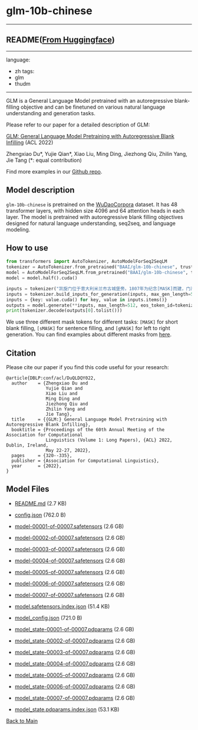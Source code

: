 
# glm-10b-chinese
---


## README([From Huggingface](https://huggingface.co/THUDM/glm-10b-chinese))

---
language:
- zh
tags:
- glm
- thudm
---
GLM is a General Language Model pretrained with an autoregressive blank-filling objective and can be finetuned on various natural language understanding and generation tasks.

Please refer to our paper for a detailed description of GLM:

[GLM: General Language Model Pretraining with Autoregressive Blank Infilling](https://arxiv.org/abs/2103.10360) (ACL 2022)

Zhengxiao Du*, Yujie Qian*, Xiao Liu, Ming Ding, Jiezhong Qiu, Zhilin Yang, Jie Tang (*: equal contribution)

Find more examples in our [Github repo](https://github.com/THUDM/GLM).

## Model description
`glm-10b-chinese` is pretrained on the [WuDaoCorpora](https://www.sciencedirect.com/science/article/pii/S2666651021000152) dataset. It has 48 transformer layers, with hidden size 4096 and 64 attention heads in each layer. The model is pretrained with autoregressive blank filling objectives designed for natural language understanding, seq2seq, and language modeling.

## How to use 
```python
from transformers import AutoTokenizer, AutoModelForSeq2SeqLM
tokenizer = AutoTokenizer.from_pretrained("BAAI/glm-10b-chinese", trust_remote_code=True)
model = AutoModelForSeq2SeqLM.from_pretrained("BAAI/glm-10b-chinese", trust_remote_code=True)
model = model.half().cuda()

inputs = tokenizer("凯旋门位于意大利米兰市古城堡旁。1807年为纪念[MASK]而建，门高25米，顶上矗立两武士青铜古兵车铸像。", return_tensors="pt")
inputs = tokenizer.build_inputs_for_generation(inputs, max_gen_length=512)
inputs = {key: value.cuda() for key, value in inputs.items()}
outputs = model.generate(**inputs, max_length=512, eos_token_id=tokenizer.eop_token_id)
print(tokenizer.decode(outputs[0].tolist()))
```
We use three different mask tokens for different tasks: `[MASK]` for short blank filling, `[sMASK]` for sentence filling, and `[gMASK]` for left to right generation. You can find examples about different masks from [here](https://github.com/THUDM/GLM#left-to-right-generation--blank-filling-interactive).

## Citation
Please cite our paper if you find this code useful for your research:
```
@article{DBLP:conf/acl/DuQLDQY022,
  author    = {Zhengxiao Du and
               Yujie Qian and
               Xiao Liu and
               Ming Ding and
               Jiezhong Qiu and
               Zhilin Yang and
               Jie Tang},
  title     = {{GLM:} General Language Model Pretraining with Autoregressive Blank Infilling},
  booktitle = {Proceedings of the 60th Annual Meeting of the Association for Computational
               Linguistics (Volume 1: Long Papers), {ACL} 2022, Dublin, Ireland,
               May 22-27, 2022},
  pages     = {320--335},
  publisher = {Association for Computational Linguistics},
  year      = {2022},
}
```




## Model Files

- [README.md](https://paddlenlp.bj.bcebos.com/models/community/THUDM/glm-10b-chinese/README.md) (2.7 KB)

- [config.json](https://paddlenlp.bj.bcebos.com/models/community/THUDM/glm-10b-chinese/config.json) (762.0 B)

- [model-00001-of-00007.safetensors](https://paddlenlp.bj.bcebos.com/models/community/THUDM/glm-10b-chinese/model-00001-of-00007.safetensors) (2.6 GB)

- [model-00002-of-00007.safetensors](https://paddlenlp.bj.bcebos.com/models/community/THUDM/glm-10b-chinese/model-00002-of-00007.safetensors) (2.6 GB)

- [model-00003-of-00007.safetensors](https://paddlenlp.bj.bcebos.com/models/community/THUDM/glm-10b-chinese/model-00003-of-00007.safetensors) (2.6 GB)

- [model-00004-of-00007.safetensors](https://paddlenlp.bj.bcebos.com/models/community/THUDM/glm-10b-chinese/model-00004-of-00007.safetensors) (2.6 GB)

- [model-00005-of-00007.safetensors](https://paddlenlp.bj.bcebos.com/models/community/THUDM/glm-10b-chinese/model-00005-of-00007.safetensors) (2.6 GB)

- [model-00006-of-00007.safetensors](https://paddlenlp.bj.bcebos.com/models/community/THUDM/glm-10b-chinese/model-00006-of-00007.safetensors) (2.6 GB)

- [model-00007-of-00007.safetensors](https://paddlenlp.bj.bcebos.com/models/community/THUDM/glm-10b-chinese/model-00007-of-00007.safetensors) (2.6 GB)

- [model.safetensors.index.json](https://paddlenlp.bj.bcebos.com/models/community/THUDM/glm-10b-chinese/model.safetensors.index.json) (51.4 KB)

- [model_config.json](https://paddlenlp.bj.bcebos.com/models/community/THUDM/glm-10b-chinese/model_config.json) (721.0 B)

- [model_state-00001-of-00007.pdparams](https://paddlenlp.bj.bcebos.com/models/community/THUDM/glm-10b-chinese/model_state-00001-of-00007.pdparams) (2.6 GB)

- [model_state-00002-of-00007.pdparams](https://paddlenlp.bj.bcebos.com/models/community/THUDM/glm-10b-chinese/model_state-00002-of-00007.pdparams) (2.6 GB)

- [model_state-00003-of-00007.pdparams](https://paddlenlp.bj.bcebos.com/models/community/THUDM/glm-10b-chinese/model_state-00003-of-00007.pdparams) (2.6 GB)

- [model_state-00004-of-00007.pdparams](https://paddlenlp.bj.bcebos.com/models/community/THUDM/glm-10b-chinese/model_state-00004-of-00007.pdparams) (2.6 GB)

- [model_state-00005-of-00007.pdparams](https://paddlenlp.bj.bcebos.com/models/community/THUDM/glm-10b-chinese/model_state-00005-of-00007.pdparams) (2.6 GB)

- [model_state-00006-of-00007.pdparams](https://paddlenlp.bj.bcebos.com/models/community/THUDM/glm-10b-chinese/model_state-00006-of-00007.pdparams) (2.6 GB)

- [model_state-00007-of-00007.pdparams](https://paddlenlp.bj.bcebos.com/models/community/THUDM/glm-10b-chinese/model_state-00007-of-00007.pdparams) (2.6 GB)

- [model_state.pdparams.index.json](https://paddlenlp.bj.bcebos.com/models/community/THUDM/glm-10b-chinese/model_state.pdparams.index.json) (53.1 KB)


[Back to Main](../../)